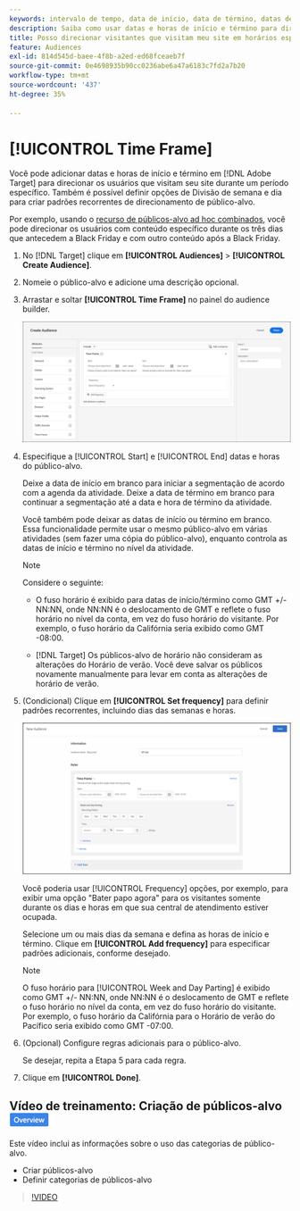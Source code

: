 ```yaml
---
keywords: intervalo de tempo, data de início, data de término, datas de início/término, intervalo de tempo, agenda do target, divisão de semana, divisão de dia, divisão
description: Saiba como usar datas e horas de início e término para direcionar os usuários que visitam seu site durante um período específico.
title: Posso direcionar visitantes que visitam meu site em horários específicos?
feature: Audiences
exl-id: 814d545d-baee-4f8b-a2ed-ed68fceaeb7f
source-git-commit: 0e4698935b90cc0236abe6a47a6183c7fd2a7b20
workflow-type: tm+mt
source-wordcount: '437'
ht-degree: 35%

---
```


# [!UICONTROL Time Frame]

Você pode adicionar datas e horas de início e término em [!DNL Adobe Target] para direcionar os usuários que visitam seu site durante um período específico. Também é possível definir opções de Divisão de semana e dia para criar padrões recorrentes de direcionamento de público-alvo.

Por exemplo, usando o [recurso de públicos-alvo ad hoc combinados](/help/main/c-target/combining-multiple-audiences.md#concept_A7386F1EA4394BD2AB72399C225981E5), você pode direcionar os usuários com conteúdo específico durante os três dias que antecedem a Black Friday e com outro conteúdo após a Black Friday.

1. No [!DNL Target] clique em **[!UICONTROL Audiences]** > **[!UICONTROL Create Audience]**.
1. Nomeie o público-alvo e adicione uma descrição opcional.
1. Arrastar e soltar **[!UICONTROL Time Frame]** no painel do audience builder.

   ![imagem target_timeframe_dialog](assets/target_timeframe_dialog.png)

1. Especifique a [!UICONTROL Start] e [!UICONTROL End] datas e horas do público-alvo.

   Deixe a data de início em branco para iniciar a segmentação de acordo com a agenda da atividade. Deixe a data de término em branco para continuar a segmentação até a data e hora de término da atividade.

   Você também pode deixar as datas de início ou término em branco. Essa funcionalidade permite usar o mesmo público-alvo em várias atividades (sem fazer uma cópia do público-alvo), enquanto controla as datas de início e término no nível da atividade.

   >[!NOTE]
   >
   >Considere o seguinte:
   >
   >* O fuso horário é exibido para datas de início/término como GMT +/- NN:NN, onde NN:NN é o deslocamento de GMT e reflete o fuso horário no nível da conta, em vez do fuso horário do visitante. Por exemplo, o fuso horário da Califórnia seria exibido como GMT -08:00.
   >
   >* [!DNL Target] Os públicos-alvo de horário não consideram as alterações do Horário de verão. Você deve salvar os públicos novamente manualmente para levar em conta as alterações de horário de verão.

1. (Condicional) Clique em **[!UICONTROL Set frequency]** para definir padrões recorrentes, incluindo dias das semanas e horas.

   ![Divisão de semana e dia](assets/week_and_day_parting.png)

   Você poderia usar [!UICONTROL Frequency] opções, por exemplo, para exibir uma opção &quot;Bater papo agora&quot; para os visitantes somente durante os dias e horas em que sua central de atendimento estiver ocupada.

   Selecione um ou mais dias da semana e defina as horas de início e término. Clique em **[!UICONTROL Add frequency]** para especificar padrões adicionais, conforme desejado.

   >[!NOTE]
   >
   >O fuso horário para [!UICONTROL Week and Day Parting] é exibido como GMT +/- NN:NN, onde NN:NN é o deslocamento de GMT e reflete o fuso horário no nível da conta, em vez do fuso horário do visitante. Por exemplo, o fuso horário da Califórnia para o Horário de verão do Pacífico seria exibido como GMT -07:00.

1. (Opcional) Configure regras adicionais para o público-alvo.

   Se desejar, repita a Etapa 5 para cada regra.

1. Clique em **[!UICONTROL Done]**.

## Vídeo de treinamento: Criação de públicos-alvo ![Selo de visão geral](/help/main/assets/overview.png)

Este vídeo inclui as informações sobre o uso das categorias de público-alvo.

* Criar públicos-alvo
* Definir categorias de públicos-alvo

>[!VIDEO](https://video.tv.adobe.com/v/17392)
